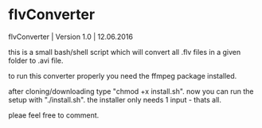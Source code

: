 # flvConverter
flvConverter | Version 1.0 | 12.06.2016

this is a small bash/shell script which will convert
all .flv files in a given folder to .avi file.

to run this converter properly you need the ffmpeg package installed.

after cloning/downloading type "chmod +x install.sh".
now you can run the setup with "./install.sh".
the installer only needs 1 input - thats all.

pleae feel free to comment.
